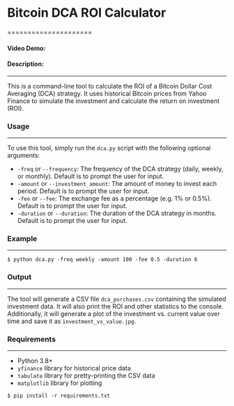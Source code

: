 # Bitcoin DCA ROI Calculator
=====================

#### Video Demo:

#### Description:
-----
This is a command-line tool to calculate the ROI of a Bitcoin Dollar Cost Averaging (DCA) strategy. It uses historical Bitcoin prices from Yahoo Finance to simulate the investment and calculate the return on investment (ROI).

### Usage
-----

To use this tool, simply run the `dca.py` script with the following optional arguments:

* `-freq` or `--frequency`: The frequency of the DCA strategy (daily, weekly, or monthly). Default is to prompt the user for input.
* `-amount` or `--investment_amount`: The amount of money to invest each period. Default is to prompt the user for input.
* `-fee` or `--fee`: The exchange fee as a percentage (e.g. 1% or 0.5%). Default is to prompt the user for input.
* `-duration` or `--duration`: The duration of the DCA strategy in months. Default is to prompt the user for input.

### Example
-----

```
$ python dca.py -freq weekly -amount 100 -fee 0.5 -duration 6
```

### Output
-----

The tool will generate a CSV file `dca_purchases.csv` containing the simulated investment data. It will also print the ROI and other statistics to the console. Additionally, it will generate a plot of the investment vs. current value over time and save it as `investment_vs_value.jpg`.

### Requirements
------------

* Python 3.8+
* `yfinance` library for historical price data
* `tabulate` library for pretty-printing the CSV data
* `matplotlib` library for plotting

```
$ pip install -r requirements.txt
```